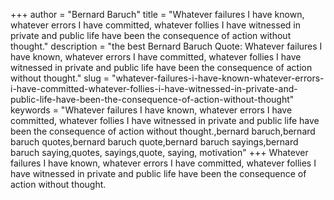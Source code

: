 +++
author = "Bernard Baruch"
title = "Whatever failures I have known, whatever errors I have committed, whatever follies I have witnessed in private and public life have been the consequence of action without thought."
description = "the best Bernard Baruch Quote: Whatever failures I have known, whatever errors I have committed, whatever follies I have witnessed in private and public life have been the consequence of action without thought."
slug = "whatever-failures-i-have-known-whatever-errors-i-have-committed-whatever-follies-i-have-witnessed-in-private-and-public-life-have-been-the-consequence-of-action-without-thought"
keywords = "Whatever failures I have known, whatever errors I have committed, whatever follies I have witnessed in private and public life have been the consequence of action without thought.,bernard baruch,bernard baruch quotes,bernard baruch quote,bernard baruch sayings,bernard baruch saying,quotes, sayings,quote, saying, motivation"
+++
Whatever failures I have known, whatever errors I have committed, whatever follies I have witnessed in private and public life have been the consequence of action without thought.
